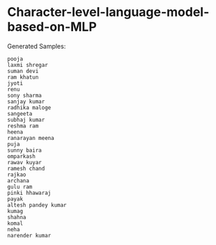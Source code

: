 # Character-level-language-model-based-on-MLP

Generated Samples:

```
pooja
laxmi shregar
suman devi
ram khatun
jyoti
renu
sony sharma
sanjay kumar
radhika maloge
sangeeta
subhaj kumar
reshma ram
heena
ranarayan meena
puja
sunny baira
omparkash
rawav kuyar
ramesh chand
rajkao
archana
gulu ram
pinki hhawaraj
payak
altesh pandey kumar
kumag
shahna
komal
neha
narender kumar
```
